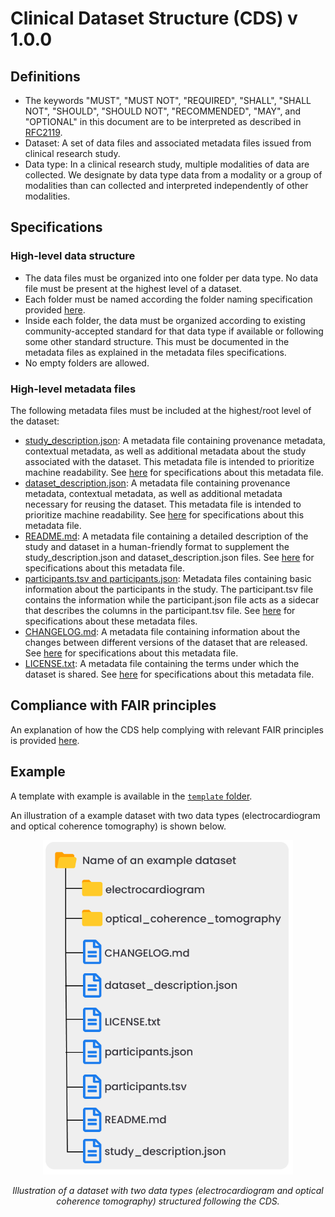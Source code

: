 # Clinical Dataset Structure (CDS) v 1.0.0

## Definitions

- The keywords "MUST", "MUST NOT", "REQUIRED", "SHALL", "SHALL NOT", "SHOULD", "SHOULD NOT", "RECOMMENDED", "MAY", and "OPTIONAL" in this document are to be interpreted as described in [RFC2119](https://www.ietf.org/rfc/rfc2119.txt).
- Dataset: A set of data files and associated metadata files issued from clinical research study.
- Data type: In a clinical research study, multiple modalities of data are collected. We designate by data type data from a modality or a group of modalities than can collected and interpreted independently of other modalities.

## Specifications

### High-level data structure
- The data files must be organized into one folder per data type. No data file must be present at the highest level of a dataset. 
- Each folder must be named according the folder naming specification provided [here](folder_naming/folder_naming_specs.md). 
- Inside each folder, the data must be organized according to existing community-accepted standard for that data type if available or following some other standard structure. This must be documented in the metadata files as explained in the metadata files specifications. 
- No empty folders are allowed.

### High-level metadata files
The following metadata files must be included at the highest/root level of the dataset:
- [study_description.json](metadata_files/study_description_specs.md): A metadata file containing provenance metadata, contextual metadata, as well as additional metadata about the study associated with the dataset. This metadata file is intended to prioritize machine readability. See [here](metadata_files/study_description_specs.md) for specifications about this metadata file. 
- [dataset_description.json](metadata_files/dataset_description_specs.md): A metadata file containing provenance metadata, contextual metadata, as well as additional metadata necessary for reusing the dataset. This metadata file is intended to prioritize machine readability. See [here](metadata_files/dataset_description_specs.md) for specifications about this metadata file. 
- [README.md](metadata_files/readme_specs.md): A metadata file containing a detailed description of the study and dataset in a human-friendly format to supplement the study_description.json and dataset_description.json files. See [here](metadata_files/readme_specs.md) for specifications about this metadata file. 
- [participants.tsv and participants.json](metadata_files/participants_specs.md): Metadata files containing basic information about the participants in the study. The participant.tsv file contains the information while the participant.json file acts as a sidecar that describes the columns in the participant.tsv file. See [here](metadata_files/participants_specs.md) for specifications about these metadata files. 
- [CHANGELOG.md](metadata_files/changelog_specs.md): A metadata file containing information about the changes between different versions of the dataset that are released. See [here](metadata_files/changelog_specs.md) for specifications about this metadata file. 
- [LICENSE.txt](metadata_files/license_specs.md): A metadata file containing the terms under which the dataset is shared. See [here](metadata_files/license_specs.md) for specifications about this metadata file. 

## Compliance with FAIR principles
An explanation of how the CDS help complying with relevant FAIR principles is provided [here](compliance_FAIR.md). 

## Example

A template with example is available in the [`template` folder](../../template).

An illustration of a example dataset with two data types (electrocardiogram and optical coherence tomography) is shown below.

<div align="center">
    <img src="CDS_example.png" alt="CDS example" width="400" height="auto" />
    <p><i> Illustration of a dataset with two data types (electrocardiogram and optical coherence tomography) structured following the CDS. </i></p>
</div>



